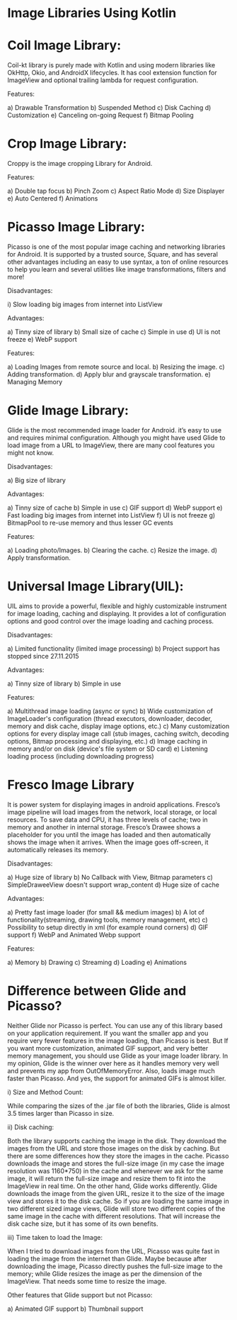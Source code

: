 # Image Libraries Using Kotlin

# Coil Image Library:
Coil-kt library is purely made with Kotlin and using modern libraries like OkHttp, Okio, and AndroidX lifecycles. It has cool extension function for ImageView and optional trailing lambda for request configuration.

Features:

a) Drawable Transformation
b) Suspended Method
c) Disk Caching
d) Customization
e) Canceling on-going Request
f) Bitmap Pooling

# Crop Image Library:
Croppy is the image cropping Library for Android.

Features:

a) Double tap focus
b) Pinch Zoom
c) Aspect Ratio Mode
d) Size Displayer
e) Auto Centered 
f) Animations

# Picasso Image Library:
Picasso is one of the most popular image caching and networking libraries for Android. It is supported by a trusted source, Square, and has several other advantages including an easy to use syntax, a ton of online resources to help you learn and several utilities like image transformations, filters and more!

Disadvantages:

i) Slow loading big images from internet into ListView

Advantages:

a) Tinny size of library
b) Small size of cache
c) Simple in use
d) UI is not freeze
e) WebP support

Features:

a) Loading Images from remote source and local.
b) Resizing the image.
c) Adding transformation.
d) Apply blur and grayscale transformation.
e) Managing Memory

# Glide Image Library:
Glide is the most recommended image loader for Android. it’s easy to use and requires minimal configuration. Although you might have used Glide to load image from a URL to ImageView, there are many cool features you might not know.

Disadvantages:

a) Big size of library

Advantages:

a) Tinny size of cache
b) Simple in use
c) GIF support
d) WebP support
e) Fast loading big images from internet into ListView
f) UI is not freeze
g) BitmapPool to re-use memory and thus lesser GC events

Features:

a) Loading photo/Images.
b) Clearing the cache.
c) Resize the image.
d) Apply transformation.

# Universal Image Library(UIL):
UIL aims to provide a powerful, flexible and highly customizable instrument for image loading, caching and displaying. It provides a lot of configuration options and good control over the image loading and caching process.

Disadvantages:

a) Limited functionality (limited image processing)
b) Project support has stopped since 27.11.2015

Advantages:

a) Tinny size of library
b) Simple in use

Features:

a) Multithread image loading (async or sync)
b) Wide customization of ImageLoader's configuration (thread executors, downloader, decoder, memory and disk cache, display image options, etc.)
c) Many customization options for every display image call (stub images, caching switch, decoding options, Bitmap processing and displaying, etc.)
d) Image caching in memory and/or on disk (device's file system or SD card)
e) Listening loading process (including downloading progress)

# Fresco Image Library

It is power system for displaying images in android applications. Fresco’s image pipeline will load images from the network, local storage, or local resources. To save data and CPU, it has three levels of cache; two in memory and another in internal storage. Fresco’s Drawee shows a placeholder for you until the image has loaded and then automatically shows the image when it arrives. When the image goes off-screen, it automatically releases its memory.

Disadvantages:

a) Huge size of library
b) No Callback with View, Bitmap parameters
c) SimpleDraweeView doesn't support wrap_content
d) Huge size of cache

Advantages:

a) Pretty fast image loader (for small && medium images)
b) A lot of functionality(streaming, drawing tools, memory management, etc)
c) Possibility to setup directly in xml (for example round corners)
d) GIF support
f) WebP and Animated Webp support

Features:

a) Memory
b) Drawing
c) Streaming
d) Loading
e) Animations


# Difference between Glide and Picasso?

Neither Glide nor Picasso is perfect. You can use any of this library based on your application requirement. If you want the smaller app and you require very fewer features in the image loading, than Picasso is best. But If you want more customization, animated GIF support, and very better memory management, you should use Glide as your image loader library.
In my opinion, Glide is the winner over here as it handles memory very well and prevents my app from OutOfMemoryError. Also, loads image much faster than Picasso. And yes, the support for animated GIFs is almost killer.

i) Size and Method Count:

While comparing the sizes of the .jar file of both the libraries, Glide is almost 3.5 times larger than Picasso in size.

ii) Disk caching:

Both the library supports caching the image in the disk. They download the images from the URL and store those images on the disk by caching. But there are some differences how they store the images in the cache.
Picasso downloads the image and stores the full-size image (in my case the image resolution was 1160*750) in the cache and whenever we ask for the same image, it will return the full-size image and resize them to fit into the ImageView in real time.
On the other hand, Glide works differently. Glide downloads the image from the given URL, resize it to the size of the image view and stores it to the disk cache. So if you are loading the same image in two different sized image views, Glide will store two different copies of the same image in the cache with different resolutions. That will increase the disk cache size, but it has some of its own benefits.

iii) Time taken to load the Image:

When I tried to download images from the URL, Picasso was quite fast in loading the image from the internet than Glide. Maybe because after downloading the image, Picasso directly pushes the full-size image to the memory; while Glide resizes the image as per the dimension of the ImageView. That needs some time to resize the image.

Other features that Glide support but not Picasso:

a) Animated GIF support
b) Thumbnail support
